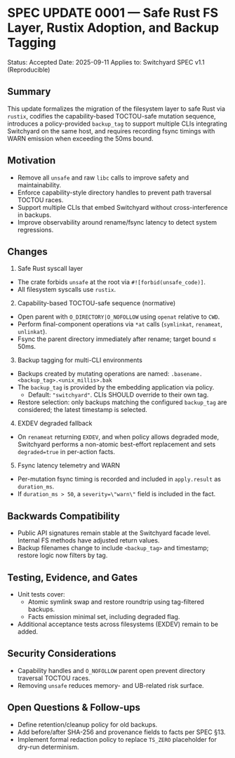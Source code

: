 # SPEC UPDATE 0001 — Safe Rust FS Layer, Rustix Adoption, and Backup Tagging

Status: Accepted
Date: 2025-09-11
Applies to: Switchyard SPEC v1.1 (Reproducible)

## Summary

This update formalizes the migration of the filesystem layer to safe Rust via `rustix`, codifies the capability-based TOCTOU-safe mutation sequence, introduces a policy-provided `backup_tag` to support multiple CLIs integrating Switchyard on the same host, and requires recording fsync timings with WARN emission when exceeding the 50ms bound.

## Motivation

- Remove all `unsafe` and raw `libc` calls to improve safety and maintainability.
- Enforce capability-style directory handles to prevent path traversal TOCTOU races.
- Support multiple CLIs that embed Switchyard without cross-interference in backups.
- Improve observability around rename/fsync latency to detect system regressions.

## Changes

1) Safe Rust syscall layer

- The crate forbids `unsafe` at the root via `#![forbid(unsafe_code)]`.
- All filesystem syscalls use `rustix`.

2) Capability-based TOCTOU-safe sequence (normative)

- Open parent with `O_DIRECTORY|O_NOFOLLOW` using `openat` relative to `CWD`.
- Perform final-component operations via `*at` calls (`symlinkat`, `renameat`, `unlinkat`).
- Fsync the parent directory immediately after rename; target bound ≤ 50ms.

3) Backup tagging for multi-CLI environments

- Backups created by mutating operations are named:
  `.basename.<backup_tag>.<unix_millis>.bak`
- The `backup_tag` is provided by the embedding application via policy.
  - Default: `"switchyard"`. CLIs SHOULD override to their own tag.
- Restore selection: only backups matching the configured `backup_tag` are considered; the latest timestamp is selected.

4) EXDEV degraded fallback

- On `renameat` returning `EXDEV`, and when policy allows degraded mode, Switchyard performs a non-atomic best-effort replacement and sets `degraded=true` in per-action facts.

5) Fsync latency telemetry and WARN

- Per-mutation fsync timing is recorded and included in `apply.result` as `duration_ms`.
- If `duration_ms > 50`, a `severity=\"warn\"` field is included in the fact.

## Backwards Compatibility

- Public API signatures remain stable at the Switchyard facade level. Internal FS methods have adjusted return values.
- Backup filenames change to include `<backup_tag>` and timestamp; restore logic now filters by tag.

## Testing, Evidence, and Gates

- Unit tests cover:
  - Atomic symlink swap and restore roundtrip using tag-filtered backups.
  - Facts emission minimal set, including degraded flag.
- Additional acceptance tests across filesystems (EXDEV) remain to be added.

## Security Considerations

- Capability handles and `O_NOFOLLOW` parent open prevent directory traversal TOCTOU races.
- Removing `unsafe` reduces memory- and UB-related risk surface.

## Open Questions & Follow-ups

- Define retention/cleanup policy for old backups.
- Add before/after SHA-256 and provenance fields to facts per SPEC §13.
- Implement formal redaction policy to replace `TS_ZERO` placeholder for dry-run determinism.
